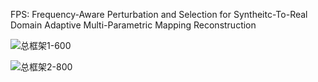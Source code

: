 FPS: Frequency-Aware Perturbation and Selection for Syntheitc-To-Real Domain Adaptive Multi-Parametric Mapping Reconstruction

![总框架1-600](https://github.com/user-attachments/assets/6fa78e57-0c87-4ff3-be8c-6e5f54239bc3)


![总框架2-800](https://github.com/user-attachments/assets/b36b7adf-2f68-4559-830c-bd0329a620c5)
